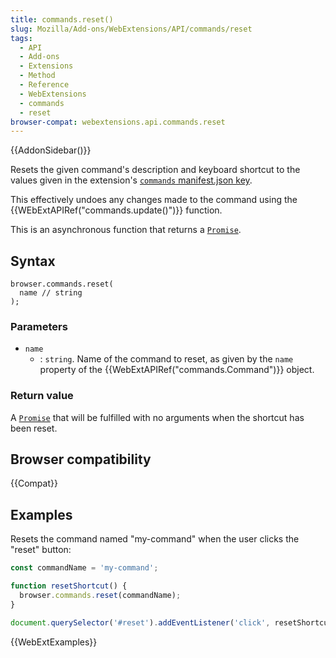 ```yaml
---
title: commands.reset()
slug: Mozilla/Add-ons/WebExtensions/API/commands/reset
tags:
  - API
  - Add-ons
  - Extensions
  - Method
  - Reference
  - WebExtensions
  - commands
  - reset
browser-compat: webextensions.api.commands.reset
---
```


{{AddonSidebar()}}

Resets the given command's description and keyboard shortcut to the values given in the extension's [`commands` manifest.json key](/en-US/docs/Mozilla/Add-ons/WebExtensions/manifest.json/commands).

This effectively undoes any changes made to the command using the {{WEbExtAPIRef("commands.update()")}} function.

This is an asynchronous function that returns a [`Promise`](/en-US/docs/Web/JavaScript/Reference/Global_Objects/Promise).

## Syntax

```js-nolint
browser.commands.reset(
  name // string
);
```

### Parameters

- `name`
  - : `string`. Name of the command to reset, as given by the `name` property of the {{WebExtAPIRef("commands.Command")}} object.

### Return value

A [`Promise`](/en-US/docs/Web/JavaScript/Reference/Global_Objects/Promise) that will be fulfilled with no arguments when the shortcut has been reset.

## Browser compatibility

{{Compat}}

## Examples

Resets the command named "my-command" when the user clicks the "reset" button:

```js
const commandName = 'my-command';

function resetShortcut() {
  browser.commands.reset(commandName);
}

document.querySelector('#reset').addEventListener('click', resetShortcut);
```

{{WebExtExamples}}
